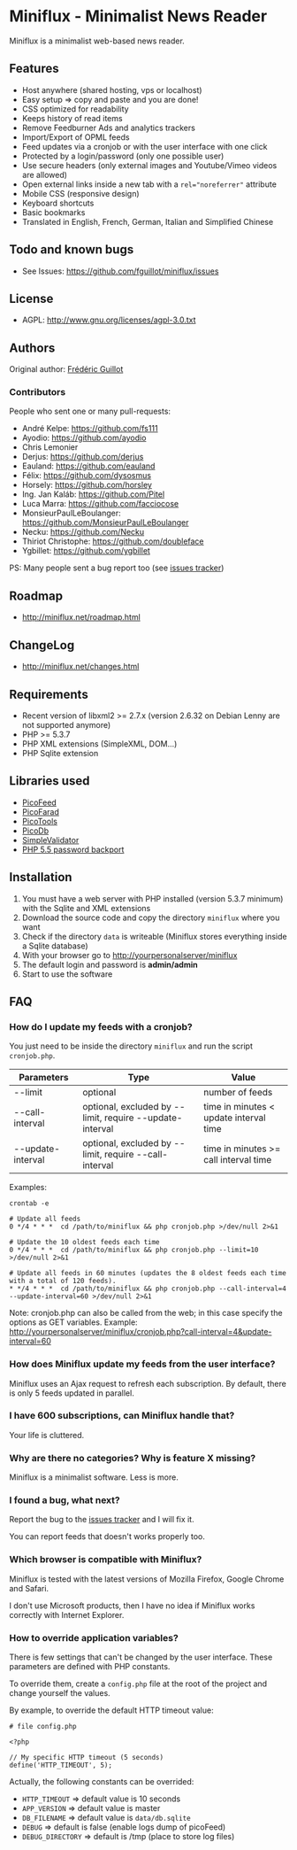 Miniflux - Minimalist News Reader
=================================

Miniflux is a minimalist web-based news reader.

Features
--------

- Host anywhere (shared hosting, vps or localhost)
- Easy setup => copy and paste and you are done!
- CSS optimized for readability
- Keeps history of read items
- Remove Feedburner Ads and analytics trackers
- Import/Export of OPML feeds
- Feed updates via a cronjob or with the user interface with one click
- Protected by a login/password (only one possible user)
- Use secure headers (only external images and Youtube/Vimeo videos are allowed)
- Open external links inside a new tab with a `rel="noreferrer"` attribute
- Mobile CSS (responsive design)
- Keyboard shortcuts
- Basic bookmarks
- Translated in English, French, German, Italian and Simplified Chinese

Todo and known bugs
-------------------

- See Issues: <https://github.com/fguillot/miniflux/issues>

License
-------

- AGPL: <http://www.gnu.org/licenses/agpl-3.0.txt>

Authors
-------

Original author: [Frédéric Guillot](http://fredericguillot.com/)

### Contributors

People who sent one or many pull-requests:

- André Kelpe: https://github.com/fs111
- Ayodio: https://github.com/ayodio
- Chris Lemonier
- Derjus: https://github.com/derjus
- Eauland: https://github.com/eauland
- Félix: https://github.com/dysosmus
- Horsely: https://github.com/horsley
- Ing. Jan Kaláb: https://github.com/Pitel
- Luca Marra: https://github.com/facciocose
- MonsieurPaulLeBoulanger: https://github.com/MonsieurPaulLeBoulanger
- Necku: https://github.com/Necku
- Thiriot Christophe: https://github.com/doubleface
- Ygbillet: https://github.com/ygbillet

PS: Many people sent a bug report too (see [issues tracker](https://github.com/fguillot/miniflux/issues))

Roadmap
-------

- http://miniflux.net/roadmap.html

ChangeLog
---------

- http://miniflux.net/changes.html

Requirements
------------

- Recent version of libxml2 >= 2.7.x (version 2.6.32 on Debian Lenny are not supported anymore)
- PHP >= 5.3.7
- PHP XML extensions (SimpleXML, DOM...)
- PHP Sqlite extension

Libraries used
--------------

- [PicoFeed](https://github.com/fguillot/picoFeed)
- [PicoFarad](https://github.com/fguillot/picoFarad)
- [PicoTools](https://github.com/fguillot/picoTools)
- [PicoDb](https://github.com/fguillot/picoDb)
- [SimpleValidator](https://github.com/fguillot/simpleValidator)
- [PHP 5.5 password backport](https://github.com/ircmaxell/password_compat)

Installation
------------

1. You must have a web server with PHP installed (version 5.3.7 minimum) with the Sqlite and XML extensions
2. Download the source code and copy the directory `miniflux` where you want
3. Check if the directory `data` is writeable (Miniflux stores everything inside a Sqlite database)
4. With your browser go to <http://yourpersonalserver/miniflux>
5. The default login and password is **admin/admin**
6. Start to use the software

FAQ
----

### How do I update my feeds with a cronjob?

You just need to be inside the directory `miniflux` and run the script `cronjob.php`.

Parameters          | Type         		             | Value
--------------------|--------------------------------|-----------------------------
--limit             | optional                       | number of feeds
--call-interval     | optional, excluded by --limit, require --update-interval | time in minutes < update interval time
--update-interval   | optional, excluded by --limit, require --call-interval   | time in minutes >= call interval time


Examples:

    crontab -e

    # Update all feeds
    0 */4 * * *  cd /path/to/miniflux && php cronjob.php >/dev/null 2>&1

	# Update the 10 oldest feeds each time
    0 */4 * * *  cd /path/to/miniflux && php cronjob.php --limit=10 >/dev/null 2>&1

	# Update all feeds in 60 minutes (updates the 8 oldest feeds each time with a total of 120 feeds).
    * */4 * * *  cd /path/to/miniflux && php cronjob.php --call-interval=4 --update-interval=60 >/dev/null 2>&1

Note: cronjob.php can also be called from the web; in this case specify the options as GET variables.
Example: <http://yourpersonalserver/miniflux/cronjob.php?call-interval=4&update-interval=60>

### How does Miniflux update my feeds from the user interface?

Miniflux uses an Ajax request to refresh each subscription.
By default, there is only 5 feeds updated in parallel.

### I have 600 subscriptions, can Miniflux handle that?

Your life is cluttered.

### Why are there no categories? Why is feature X missing?

Miniflux is a minimalist software. Less is more.

### I found a bug, what next?

Report the bug to the [issues tracker](https://github.com/fguillot/miniflux/issues) and I will fix it.

You can report feeds that doesn't works properly too.

### Which browser is compatible with Miniflux?

Miniflux is tested with the latest versions of Mozilla Firefox, Google Chrome and Safari.

I don't use Microsoft products, then I have no idea if Miniflux works correctly with Internet Explorer.

### How to override application variables?

There is few settings that can't be changed by the user interface.
These parameters are defined with PHP constants.

To override them, create a `config.php` file at the root of the project and change yourself the values.

By example, to override the default HTTP timeout value:

    # file config.php

    <?php

    // My specific HTTP timeout (5 seconds)
    define('HTTP_TIMEOUT', 5);

Actually, the following constants can be overrided:

- `HTTP_TIMEOUT` => default value is 10 seconds
- `APP_VERSION` => default value is master
- `DB_FILENAME` => default value is `data/db.sqlite`
- `DEBUG` => default is false (enable logs dump of picoFeed)
- `DEBUG_DIRECTORY` => default is /tmp (place to store log files)